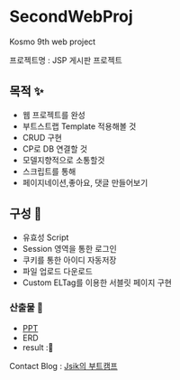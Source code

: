 # SecondWebProj
Kosmo 9th web project

프로젝트명 : JSP 게시판 프로젝트

## 목적 ✨
- 웹 프로젝트를 완성
- 부트스트랩 Template 적용해볼 것
- CRUD 구현
- CP로 DB 연결할 것
- 모델지향적으로 소통할것
- 스크립트를 통해 
- 페이지네이션,좋아요, 댓글 만들어보기 



## 구성 🎈
- 유효성 Script
- Session 영역을 통한 로그인
- 쿠키를 통한 아이디 자동저장
- 파일 업로드 다운로드
- Custom ELTag를 이용한 서블릿 페이지 구현


### 산출물 📑
- [PPT](https://github.com/ychic/SecondWebProj/raw/main/2%EC%B0%A8%20%ED%94%84%EB%A1%9C%EC%A0%9D%ED%8A%B8.pptm) 
- ERD
- result :🥇

Contact
Blog : [Jsik의 부트캠프](https://j-sik.tistory.com/)
